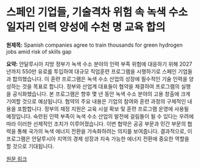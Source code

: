 # 스페인 기업들, 기술격차 위험 속 녹색 수소 일자리 인력 양성에 수천 명 교육 합의

**원제목:** Spanish companies agree to train thousands for green hydrogen jobs amid risk of skills gap

**요약:** 안달루시아 지방 정부가 녹색 수소 분야의 인력 부족 위험에 대응하기 위해 2027년까지 550만 유로를 투입하여 대규모 직업훈련 프로그램을 시행하기로 스페인 기업들과 합의했습니다.  이 훈련 프로그램은 녹색 수소 산업의 성장에 필수적인 기술 인력을 양성하는 것을 목표로 합니다.  정부와 산업계 대표들이 협약을 체결하여 프로그램의 실행을 공식화했습니다.  본 프로그램은 향후 몇 년 동안 녹색 수소 분야의 고용 창출에 크게 기여할 것으로 예상됩니다.  협약의 주요 내용은 기업의 참여와 훈련 과정의 구체적인 내용을 포함합니다.  정부의 재정 지원은 교육 시설 확보 및 훈련 프로그램 운영에 사용될 예정입니다.  숙련된 인력 부족이 녹색 수소 산업의 발전에 걸림돌이 될 수 있다는 우려에 따라 이러한 선제적인 조치가 이루어졌습니다.  이번 협약은 공공 부문과 민간 부문의 협력을 통해 국가의 녹색 에너지 전환을 가속화하려는 의지를 보여줍니다.  결과적으로, 이 프로그램은 안달루시아 지역의 경제 성장과 지속 가능한 에너지 전환에 중요한 역할을 할 것으로 기대됩니다.

[원문 링크](https://www.hydrogeninsight.com/policy/spanish-companies-agree-to-train-thousands-for-green-hydrogen-jobs-amid-risk-of-skills-gap/2-1-1848563)
